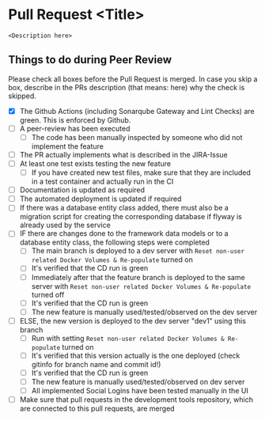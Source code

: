# Pull Request \<Title>
`<Description here>`
## Things to do during Peer Review
Please check all boxes before the Pull Request is merged. In case you skip a box, describe in the PRs description (that means: here) why the check is skipped.
- [x] The Github Actions (including Sonarqube Gateway and Lint Checks) are green. This is enforced by Github. 
- [ ] A peer-review has been executed
  - [ ] The code has been manually inspected by someone who did not implement the feature
- [ ] The PR actually implements what is described in the JIRA-Issue
- [ ] At least one test exists testing the new feature
  - [ ] If you have created new test files, make sure that they are included in a test container and actually run in the CI
- [ ] Documentation is updated as required
- [ ] The automated deployment is updated if required
- [ ] If there was a database entity class added, there must also be a migration script for creating the corresponding database if flyway is already used by the service
- [ ] IF there are changes done to the framework data models or to a database entity class, the following steps were completed
  - [ ] The main branch is deployed to a dev server with `Reset non-user related Docker Volumes & Re-populate` turned on
  - [ ] It's verified that the CD run is green
  - [ ] Immediately after that the feature branch is deployed to the same server with `Reset non-user related Docker Volumes & Re-populate` turned off
  - [ ] It's verified that the CD run is green
  - [ ] The new feature is manually used/tested/observed on the dev server
- [ ] ELSE, the new version is deployed to the dev server "dev1" using this branch
  - [ ] Run with setting `Reset non-user related Docker Volumes & Re-populate` turned on 
  - [ ] It's verified that this version actually is the one deployed (check gitinfo for branch name and commit id!)
  - [ ] It's verified that the CD run is green
  - [ ] The new feature is manually used/tested/observed on dev server
  - [ ] All implemented Social Logins have been tested manually in the UI
- [ ] Make sure that pull requests in the development tools repository, which are connected to this pull requests, 
are merged